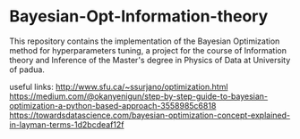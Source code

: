 # Bayesian-Opt-Information-theory
This repository contains the implementation of the Bayesian Optimization method for hyperparameters tuning, a project for the course of Information theory and Inference of the Master's degree in Physics of Data at University of padua.


useful links:
http://www.sfu.ca/~ssurjano/optimization.html
https://medium.com/@okanyenigun/step-by-step-guide-to-bayesian-optimization-a-python-based-approach-3558985c6818
https://towardsdatascience.com/bayesian-optimization-concept-explained-in-layman-terms-1d2bcdeaf12f
